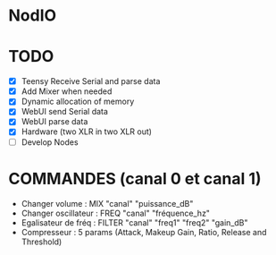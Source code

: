 # NodIO


# TODO
- [X] Teensy Receive Serial and parse data
- [X] Add Mixer when needed
- [X] Dynamic allocation of memory
- [X] WebUI send Serial data
- [X] WebUI parse data
- [X] Hardware (two XLR in two XLR out)
- [ ] Develop Nodes

# COMMANDES (canal 0 et canal 1)
- Changer volume :        MIX "canal" "puissance_dB"
- Changer oscillateur :   FREQ "canal" "fréquence_hz" 
- Egalisateur de fréq :   FILTER "canal" "freq1" "freq2" "gain_dB"
- Compresseur         :   5 params (Attack, Makeup Gain, Ratio, Release and Threshold)

